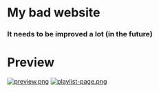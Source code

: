# My bad website

### It needs to be improved a lot (in the future)

# Preview
[![preview.png](https://i.postimg.cc/2y717PLQ/preview.png)](https://postimg.cc/BPtZq7gb)
[![playlist-page.png](https://i.postimg.cc/fLXFHHQf/playlist-page.png)](https://postimg.cc/XGjQqkJr)
